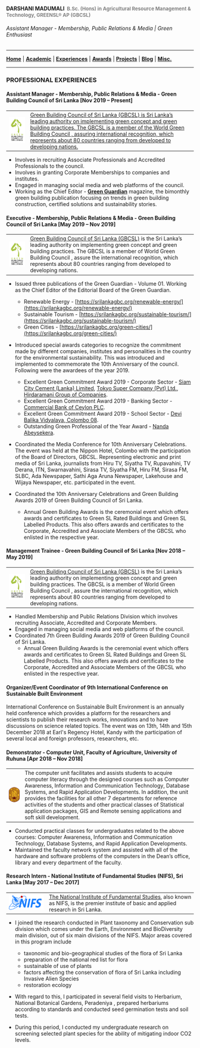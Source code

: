 <!-- Global site tag (gtag.js) - Google Analytics -->
<script async src="https://www.googletagmanager.com/gtag/js?id=UA-69533863-12"></script>
<script>
  window.dataLayer = window.dataLayer || [];
  function gtag(){dataLayer.push(arguments);}
  gtag('js', new Date());

  gtag('config', 'UA-69533863-12');
</script>

#### DARSHANI MADUMALI &nbsp;<span style="color: gray; font-size: small;">B.Sc. (Hons) in Agricultural Resource Management & Technology, GREENSL® AP (GBCSL)</span>
###### Assistant Manager - Membership, Public Relations & Media | Green Enthusiast

---

[**Home**](../README.md) |
[**Academic**](./academic.md) |
[**Experiences**](./experiences.md) |
[**Awards**](./awards.md) |
[**Projects**](./projects.md) |
[**Blog**](https://medium.com/@ldclakmal) |
[**Misc.**](./misc.md)

---

### PROFESSIONAL EXPERIENCES

#### Assistant Manager - Membership, Public Relations & Media - Green Building Council of Sri Lanka [Nov 2019 – Present]

<table>
  <tr>
    <td><img src="../images/gbcsl.png"></td>
    <td>
      <a href="https://www.srilankagbc.org">Green Building Council of Sri Lanka (GBCSL) is Sri Lanka’s leading authority on implementing green concept and green building practices. The GBCSL is a member of the World Green Building Council , assuring international recognition, which represents about 80 countries ranging from developed to developing nations.
    </td>
  </tr>
</table>

- Involves in recruiting Associate Professionals and Accredited Professionals to the council.
- Involves in granting Corporate Memberships to companies and institutes.
- Engaged in managing social media and web platforms of the council.
- Working as the Chief Editor - [**Green Guardian**](https://srilankagbc.org/category/green-guardian/) magazine, the bimonthly green building publication focusing on trends in green building construction, certified solutions and sustainability stories.

#### Executive - Membership, Public Relations & Media - Green Building Council of Sri Lanka [May 2019 – Nov 2019]

<table>
  <tr>
    <td><img src="../images/gbcsl.png"></td>
    <td>
      <a href="https://www.srilankagbc.org">Green Building Council of Sri Lanka (GBCSL)</a> is the Sri Lanka’s leading authority on implementing green concept and green building practices. The GBCSL is a member of World Green Building Council , assure the international recognition, which represents about 80 countries ranging from developed to developing nations.
    </td>
  </tr>
</table>

- Issued three publications of the Green Guardian - Volume 01. Working as the Chief Editor of the Editorial Board of the Green Guardian.
  - Renewable Energy - [https://srilankagbc.org/renewable-energy/](https://srilankagbc.org/renewable-energy/)
  - Sustainable Tourism - [https://srilankagbc.org/sustainable-tourism/](https://srilankagbc.org/sustainable-tourism/)
  - Green Cities - [https://srilankagbc.org/green-cities/](https://srilankagbc.org/green-cities/)

- Introduced special awards categories to recognize the commitment made by different companies, institutes and personalities in the country for the environmental sustainability. This was introduced and implemented to commemorate the 10th Anniversary of the council. Following were the awardees of the year 2019.
  - Excellent Green Commitment Award 2019 - Corporate Sector - [Siam City Cement (Lanka) Limited](http://www.siamcitycement.com/lk/home), [Tokyo Super Company (Pvt) Ltd.](http://tokyocement.com/), [Hirdaramani Group of Companies](http://www.hirdaramani.com/).
  - Excellent Green Commitment Award 2019 - Banking Sector - [Commercial Bank of Ceylon PLC](https://www.combank.net/).
  - Excellent Green Commitment Award 2019 - School Sector - [Devi Balika Vidyalaya, Colombo 08](http://www.devibalika.com).
  - Outstanding Green Professional of the Year Award - [Nanda Abeysekera](https://www.linkedin.com/in/nandaabeysekera/).

- Coordinated the Media Conference for 10th Anniversary Celebrations. The event was held at the Nippon Hotel, Colombo with the participation of the Board of Directors, GBCSL. Representing  electronic and print media of Sri Lanka, journalists from Hiru TV, Siyatha TV, Rupavahini, TV Derana, ITN, Swarnavahini, Sirasa TV, Siyatha FM, Hiru FM, Sirasa FM, SLBC, Ada Newspaper, Sathi Aga Aruna Newspaper, Lakehouse and Wijaya Newspaper, etc. participated in the event.

- Coordinated the 10th Anniversary Celebrations and Green Building Awards 2019 of Green Building Council of Sri Lanka.
  - Annual Green Building Awards is the ceremonial event which offers awards and certificates to Green SL Rated Buildings and Green SL Labelled Products. This also offers awards and certificates to the Corporate, Accredited and Associate Members of the GBCSL who enlisted in the respective year.

#### Management Trainee - Green Building Council of Sri Lanka [Nov 2018 – May 2019]

<table>
  <tr>
    <td><img src="../images/gbcsl.png"></td>
    <td>
      <a href="https://www.srilankagbc.org">Green Building Council of Sri Lanka (GBCSL)</a> is the Sri Lanka’s leading authority on implementing green concept and green building practices. The GBCSL is a member of World Green Building Council , assure the international recognition, which represents about 80 countries ranging from developed to developing nations.
    </td>
  </tr>
</table>

- Handled Membership and Public Relations Division which involves recruiting Associate, Accredited and Corporate Members.
- Engaged in managing social media and web platforms of the council.
- Coordinated 7th Green Building Awards 2019 of Green Building Council of Sri Lanka.
  - Annual Green Building Awards is the ceremonial event which offers awards and certificates to Green SL Rated Buildings and Green SL Labelled Products. This also offers awards and certificates to the Corporate, Accredited and Associate Members of the GBCSL who enlisted in the respective year.

#### Organizer/Event Coordinator of 9th International Conference on Sustainable Built Environment

International Conference on Sustainable Built Environment is an annually held conference which provides a platform for the researchers and scientists to publish their research works, innovations and to have discussions on science related topics. The event was on 13th, 14th and 15th December 2018 at Earl's Regency Hotel, Kandy with the participation of several local and foreign professors, researchers, etc.

#### Demonstrator - Computer Unit, Faculty of Agriculture, University of Ruhuna [Apr 2018 – Nov 2018]

<table>
  <tr>
    <td><img src="../images/uor.png"></td>
    <td>
      The computer unit facilitates and assists students to acquire computer literacy through the designed courses such as Computer Awareness, Information and Communication Technology, Database Systems, and Rapid Application Developments. In addition, the unit provides the facilities for all other 7 departments for reference activities of the students and other practical classes of Statistical application packages, GIS and Remote sensing applications and soft skill development.
    </td>
  </tr>
</table>

- Conducted practical classes for undergraduates related to the above courses: Computer Awareness, Information and Communication Technology, Database Systems, and Rapid Application Developments.
- Maintained the faculty network system and assisted with all of the hardware and software problems of the computers in the Dean’s office, library and every department of the faculty.

#### Research Intern - National Institute of Fundamental Studies (NIFS), Sri Lanka [May 2017 – Dec 2017]

<table>
  <tr>
    <td><img src="../images/nifs.png"></td>
    <td>
      <a href="https://www.nifs.ac.lk">The National Institute of Fundamental Studies</a>, also known as NIFS, is the premier institute of basic and applied research in Sri Lanka.
    </td>
  </tr>
</table>

- I joined the research conducted in Plant taxonomy and Conservation sub division which comes under the Earth, Environment and BioDiversity main division, out of six main divisions of the NIFS. Major areas covered in this program include
  - taxonomic and bio-geographical studies of the flora of Sri Lanka
  - preparation of the national red list for flora
  - sustainable of use of plants
  - factors affecting the conservation of flora of Sri Lanka including Invasive Alien Species
  - restoration ecology

- With regard to this, I participated in several field visits to Herbarium, National Botanical Gardens, Peradeniya , prepared herbariums according to standards and conducted seed germination tests and soil tests.

- During this period, I conducted my undergraduate research on screening selected plant species for the ability of mitigating indoor CO2 levels.

